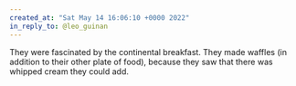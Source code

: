 ```yaml
---
created_at: "Sat May 14 16:06:10 +0000 2022"
in_reply_to: @leo_guinan
---
```


They were fascinated by the continental breakfast. They made waffles (in addition to their other plate of food), because they saw that there was whipped cream they could add.